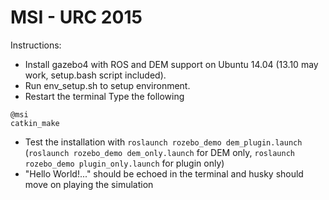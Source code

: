 MSI - URC 2015
==============
Instructions:
* Install gazebo4 with ROS and DEM support on Ubuntu 14.04 (13.10 may work, setup.bash script included).
* Run env_setup.sh to setup environment.
* Restart the terminal Type the following

```
@msi
catkin_make
```

* Test the installation with `roslaunch rozebo_demo dem_plugin.launch` (`roslaunch rozebo_demo dem_only.launch` for DEM only, `roslaunch rozebo_demo plugin_only.launch` for plugin only)
* "Hello World!..." should be echoed in the terminal and husky should move on playing the simulation
